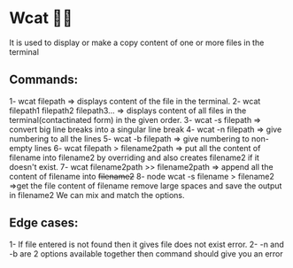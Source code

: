 # Wcat 🚀🚀 

It is used to display or make a copy content of one or more files in the terminal 

## Commands:
1- wcat filepath => displays content of the file in the terminal.
2- wcat filepath1 filepath2 filepath3... => displays content of all files in the terminal(contactinated form) in the given order.
3- wcat -s filepath => convert big line breaks into a singular line break
4- wcat -n filepath => give numbering to all the lines 
5- wcat -b filepath => give numbering to non-empty lines
6- wcat filepath > filename2path => put all the content of filename into filename2 by overriding and also creates filename2 if it doesn't exist.
7- wcat filename2path >> filename2path => append all the content of filename into ~~filename2~~
8- node wcat -s filename > filename2 =>get the file content of filename remove large spaces and save the output in filename2
We can mix and match the options.

## Edge cases:

1- If file entered is not found then it gives file does not exist error.
2- -n and -b are 2 options available together then command should give you an error
